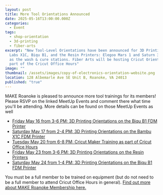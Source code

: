 ```yaml
---
layout: post
title: More Tool Orientations Announced
date: 2025-05-16T13:00:00.000Z
categories:
  - Event
tags:
  - shop-orientation
  - 3d-printing
  - fiber-arts
excerpt: "New Tool-Level Orientations have been announced for 3D Printing: Bambu
  Labs X1C, Biqu B1, and the Resin Printers: Elegoo Mars 1 and Saturn 3 as well
  as the wash & cure stations. Fiber Arts will be hosting Cricut Orientations as
  part of the Cricut Office Hours"
image: ""
thumbnail: /assets/images/copy-of-electronics-orientation-website.png
location: 128 Albemarle Ave SE Unit B, Roanoke, VA 24013
published: "true"
---
```

MAKE Roanoke is pleased to announce more tool trainings for its members! Please RSVP on the linked MeetUp Events and comment there what time you'll be attending. More details can be found on those MeetUp Events as well

* [Friday May 16 from 3-6 PM: 3D Printing Orientations on the Biqu B1 FDM Printer](https://www.meetup.com/make-roanoke/events/307696809/?eventOrigin=group_calendar)
* [Saturday May 17 from 2-4 PM: 3D Printing Orientations on the Bambu X1C FDM Printer](https://www.meetup.com/make-roanoke/events/307696862/?eventOrigin=group_calendar)
* [Tuesday May 20 from 6-8 PM: Cricut Maker Training as part of Cricut Office Hours](https://www.meetup.com/make-roanoke/events/307683099/?eventOrigin=group_calendar)
* [Friday May 23 from 3-6 PM: 3D Printing Orientations on the Resin Printers](https://www.meetup.com/make-roanoke/events/307696946/?slug=make-roanoke&eventId=307696946)
* [Saturday May 24 from 1-4 PM: 3D Printing Orientations on the Biqu B1 FDM Printer](https://www.meetup.com/make-roanoke/events/307696823/?eventOrigin=group_calendar)

You must be a full member to be trained on equipment (but do not need to be a full member to attend Cricut Office Hours in general). [Find out more about MAKE Roanoke Membership here.](https://makeroanoke.org/membership/)
